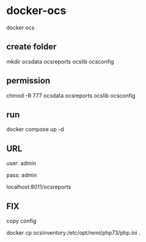 # docker-ocs
docker ocs

## create folder

mkdir ocsdata ocsreports ocslib ocsconfig

## permission 

chmod -R 777 ocsdata ocsreports ocslib ocsconfig

## run

docker compose up -d

## URL

user: admin

pass: admin

localhost:8011/ocsreports

## FIX 

copy config

docker cp ocsinventory:/etc/opt/remi/php73/php.ini .




